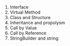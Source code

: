 1. Interface
2. Virtual Method
3. Class and Structure
4. Inheritance and propolysm
5. Call by Value
6. Call by Reference
7. StringBuilder and string